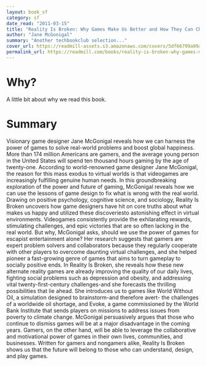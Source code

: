 ```yaml
---
layout: book_sf
category: sf
date_read: "2011-03-15"
title: "Reality Is Broken: Why Games Make Us Better and How They Can Change the World"
author: "Jane McGonigal"
summary: "Another techbookclub selection..."
cover_url: https://readmill-assets.s3.amazonaws.com/covers/5df66799a99ac3a57efb10564002e3ce-original.png?1332519058
permalink_url: https://readmill.com/books/reality-is-broken-why-games-make-us-better-and-how-they-can-change-the-world
---
```


# Why?
A little bit about why we read this book.

# Summary
Visionary game designer Jane McGonigal reveals how we can harness the power of games to solve real-world problems and boost global happiness.   More than 174 million Americans are gamers, and the average young person in the United States will spend ten thousand hours gaming by the age of twenty-one. According to world-renowned game designer Jane McGonigal, the reason for this mass exodus to virtual worlds is that videogames are increasingly fulfilling genuine human needs. In this groundbreaking exploration of the power and future of gaming, McGonigal reveals how we can use the lessons of game design to fix what is wrong with the real world.  Drawing on positive psychology, cognitive science, and sociology, Reality Is Broken uncovers how game designers have hit on core truths about what makes us happy and utilized these discoveriesto astonishing effect in virtual environments. Videogames consistently provide the exhilarating rewards, stimulating challenges, and epic victories that are so often lacking in the real world. But why, McGonigal asks, should we use the power of games for escapist entertainment alone? Her research suggests that gamers are expert problem solvers and collaborators because they regularly cooperate with other players to overcome daunting virtual challenges, and she helped pioneer a fast-growing genre of games that aims to turn gameplay to socially positive ends.  In Reality Is Broken, she reveals how these new alternate reality games are already improving the quality of our daily lives, fighting social problems such as depression and obesity, and addressing vital twenty-first-century challenges-and she forecasts the thrilling possibilities that lie ahead. She introduces us to games like World Without Oil, a simulation designed to brainstorm-and therefore avert- the challenges of a worldwide oil shortage, and Evoke, a game commissioned by the World Bank Institute that sends players on missions to address issues from poverty to climate change.  McGonigal persuasively argues that those who continue to dismiss games will be at a major disadvantage in the coming years. Gamers, on the other hand, will be able to leverage the collaborative and motivational power of games in their own lives, communities, and businesses. Written for gamers and nongamers alike, Reality Is Broken shows us that the future will belong to those who can understand, design, and play games.
